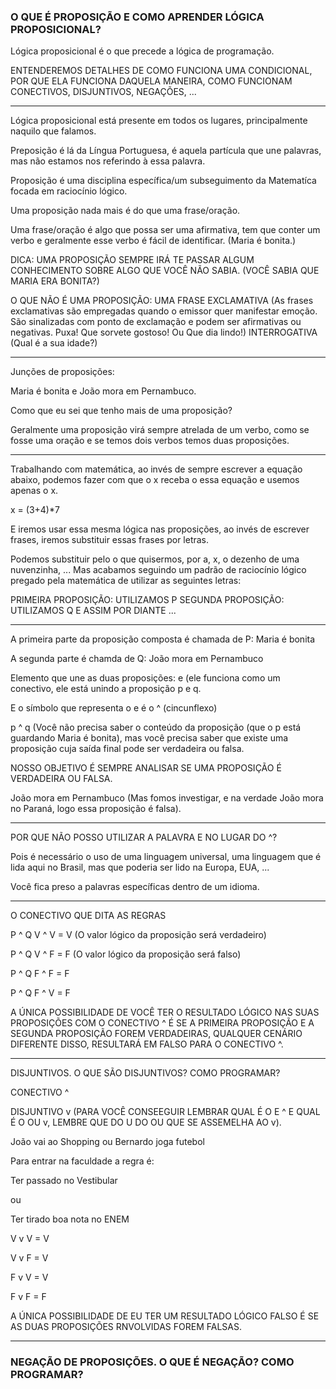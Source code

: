 ### O QUE É PROPOSIÇÃO E COMO APRENDER LÓGICA PROPOSICIONAL?

Lógica proposicional é o que precede a lógica de programação.

ENTENDEREMOS DETALHES DE COMO FUNCIONA UMA CONDICIONAL, POR QUE ELA FUNCIONA DAQUELA MANEIRA, COMO FUNCIONAM CONECTIVOS, DISJUNTIVOS, NEGAÇÕES, ...

---

Lógica proposicional está presente em todos os lugares, principalmente naquilo que falamos.

Preposição é lá da Língua Portuguesa, é aquela partícula que une palavras, mas não estamos nos referindo à essa palavra.

Proposição é uma disciplina específica/um subseguimento da Matematíca focada em raciocínio lógico.

Uma proposição nada mais é do que uma frase/oração. 

Uma frase/oração é algo que possa ser uma afirmativa, tem que conter um verbo e geralmente esse verbo é fácil de identificar. (Maria é bonita.)

DICA: UMA PROPOSIÇÃO SEMPRE IRÁ TE PASSAR ALGUM CONHECIMENTO SOBRE ALGO QUE VOCÊ NÃO SABIA. (VOCÊ SABIA QUE MARIA ERA BONITA?)

O QUE NÃO É UMA PROPOSIÇÃO: UMA FRASE EXCLAMATIVA (As frases exclamativas são empregadas quando o emissor quer manifestar emoção. São sinalizadas com ponto de exclamação e podem ser afirmativas ou negativas. Puxa! Que sorvete gostoso! Ou Que dia lindo!)
INTERROGATIVA (Qual é a sua idade?)

---

Junções de proposições:

Maria é bonita e João mora em Pernambuco.

Como que eu sei que tenho mais de uma proposição?

Geralmente uma proposição virá sempre atrelada de um verbo, como se fosse uma oração e se temos dois verbos temos duas proposições.

---

Trabalhando com matemática, ao invés de sempre escrever a equação abaixo, podemos fazer com que o x receba o essa equação e usemos apenas o x.

x = (3+4)*7

E iremos usar essa mesma lógica nas proposições, ao invés de escrever frases, iremos substituir essas frases por letras.

Podemos substituir pelo o que quisermos, por a, x, o dezenho de uma nuvenzinha, ... Mas acabamos seguindo um padrão de raciocínio lógico pregado pela matemática de utilizar as seguintes letras:

PRIMEIRA PROPOSIÇÃO: UTILIZAMOS P
SEGUNDA PROPOSIÇÃO: UTILIZAMOS Q
E ASSIM POR DIANTE ...

---

A primeira parte da proposição composta é chamada de P: Maria é bonita

A segunda parte é chamda de Q: João mora em Pernambuco

Elemento que une as duas proposições: e (ele funciona como um conectivo, ele está unindo a proposição p e q.

E o símbolo que representa o e é o ^ (cincunflexo)

p ^ q (Você não precisa saber o conteúdo da proposição (que o p está guardando Maria é bonita), mas você precisa saber que existe uma proposição cuja saída final pode ser verdadeira ou falsa.

NOSSO OBJETIVO É SEMPRE ANALISAR SE UMA PROPOSIÇÃO É VERDADEIRA OU FALSA.

João mora em Pernambuco (Mas fomos investigar, e na verdade João mora no Paraná, logo essa proposição é falsa).

---

POR QUE NÃO POSSO UTILIZAR A PALAVRA E NO LUGAR DO ^?

Pois é necessário o uso de uma linguagem universal, uma linguagem que é lida aqui no Brasil, mas que poderia ser lido na Europa, EUA, ...

Você fica preso a palavras específicas dentro de um idioma.

---

O CONECTIVO QUE DITA AS REGRAS 

P ^ Q
V ^ V = V (O valor lógico da proposição será verdadeiro)

P ^ Q
V ^ F = F (O valor lógico da proposição será falso)

P ^ Q
F ^ F = F

P ^ Q
F ^ V = F

A ÚNICA POSSIBILIDADE DE VOCÊ TER O RESULTADO LÓGICO NAS SUAS PROPOSIÇÕES COM O CONECTIVO ^ É SE A PRIMEIRA PROPOSIÇÃO E A SEGUNDA PROPOSIÇÃO FOREM VERDADEIRAS, QUALQUER CENÁRIO DIFERENTE DISSO, RESULTARÁ EM FALSO PARA O CONECTIVO ^.

---

DISJUNTIVOS. O QUE SÃO DISJUNTIVOS? COMO PROGRAMAR?

CONECTIVO ^

DISJUNTIVO v (PARA VOCÊ CONSEEGUIR LEMBRAR QUAL É O E ^ E QUAL É O OU v, LEMBRE QUE DO U DO OU QUE SE ASSEMELHA AO v).

João vai ao Shopping ou Bernardo joga futebol

Para entrar na faculdade a regra é:

Ter passado no Vestibular

ou

Ter tirado boa nota no ENEM

V v V = V

V v F = V

F v V = V

F v F = F

A ÚNICA POSSIBILIDADE DE EU TER UM RESULTADO LÓGICO FALSO É SE AS DUAS PROPOSIÇÕES RNVOLVIDAS FOREM FALSAS.

---

### NEGAÇÃO DE PROPOSIÇÕES. O QUE É NEGAÇÃO? COMO PROGRAMAR?










